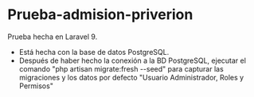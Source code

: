 # Prueba-admision-priverion
 Prueba hecha en Laravel 9.
 
 - Está hecha con la base de datos PostgreSQL.
 - Después de haber hecho la conexión a la BD PostgreSQL, ejecutar el comando "php artisan migrate:fresh --seed" para capturar las migraciones y los datos por defecto "Usuario Administrador, Roles y Permisos"
